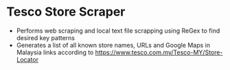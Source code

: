 # Tesco Store Scraper
- Performs web scraping and local text file scrapping using ReGex to find desired key patterns
- Generates a list of all known store names, URLs and Google Maps in Malaysia links according to https://www.tesco.com.my/Tesco-MY/Store-Locator
